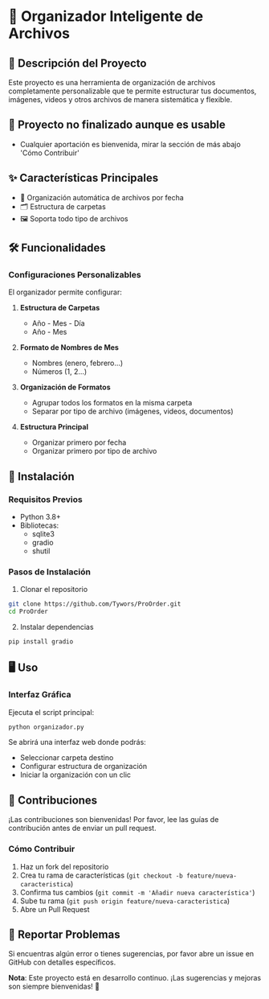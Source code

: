 # 📂 Organizador Inteligente de Archivos

## 🌟 Descripción del Proyecto

Este proyecto es una herramienta de organización de archivos completamente personalizable que te permite estructurar tus documentos, imágenes, videos y otros archivos de manera sistemática y flexible.

## 🐞 Proyecto no finalizado aunque es usable
- Cualquier aportación es bienvenida, mirar la sección de más abajo 'Cómo Contribuir'

## ✨ Características Principales

- 📁 Organización automática de archivos por fecha
- 🗂️ Estructura de carpetas
- 🖼️ Soporta todo tipo de archivos

## 🛠️ Funcionalidades

### Configuraciones Personalizables

El organizador permite configurar:

1. **Estructura de Carpetas**
   - Año - Mes - Día
   - Año - Mes

2. **Formato de Nombres de Mes**
   - Nombres (enero, febrero...)
   - Números (1, 2...)

3. **Organización de Formatos**
   - Agrupar todos los formatos en la misma carpeta
   - Separar por tipo de archivo (imágenes, videos, documentos)

4. **Estructura Principal**
   - Organizar primero por fecha
   - Organizar primero por tipo de archivo

## 🚀 Instalación

### Requisitos Previos
- Python 3.8+
- Bibliotecas: 
  - sqlite3
  - gradio
  - shutil

### Pasos de Instalación

1. Clonar el repositorio
```bash
git clone https://github.com/Tywors/ProOrder.git
cd ProOrder
```

2. Instalar dependencias
```bash
pip install gradio
```

## 🖥️ Uso

### Interfaz Gráfica

Ejecuta el script principal:
```bash
python organizador.py
```

Se abrirá una interfaz web donde podrás:
- Seleccionar carpeta destino
- Configurar estructura de organización
- Iniciar la organización con un clic

## 🤝 Contribuciones

¡Las contribuciones son bienvenidas! Por favor, lee las guías de contribución antes de enviar un pull request.

### Cómo Contribuir
1. Haz un fork del repositorio
2. Crea tu rama de características (`git checkout -b feature/nueva-caracteristica`)
3. Confirma tus cambios (`git commit -m 'Añadir nueva característica'`)
4. Sube tu rama (`git push origin feature/nueva-caracteristica`)
5. Abre un Pull Request

## 🐞 Reportar Problemas

Si encuentras algún error o tienes sugerencias, por favor abre un issue en GitHub con detalles específicos.

**Nota**: Este proyecto está en desarrollo continuo. ¡Las sugerencias y mejoras son siempre bienvenidas! 🚀
